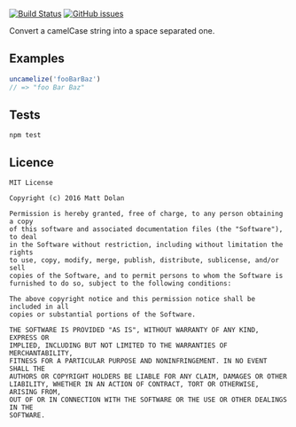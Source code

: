 [![Build Status](https://travis-ci.org/mgduk/uncamelize.svg?branch=master)](https://travis-ci.org/mgduk/uncamelize)
[![GitHub issues](https://img.shields.io/github/issues/mgduk/uncamelize.svg)](https://github.com/mgduk/uncamelize/issues)

Convert a camelCase string into a space separated one.

Examples
--------
```js
uncamelize('fooBarBaz')
// => "foo Bar Baz"
```

Tests
-----
```
npm test
```

Licence
-------
```
MIT License

Copyright (c) 2016 Matt Dolan

Permission is hereby granted, free of charge, to any person obtaining a copy
of this software and associated documentation files (the "Software"), to deal
in the Software without restriction, including without limitation the rights
to use, copy, modify, merge, publish, distribute, sublicense, and/or sell
copies of the Software, and to permit persons to whom the Software is
furnished to do so, subject to the following conditions:

The above copyright notice and this permission notice shall be included in all
copies or substantial portions of the Software.

THE SOFTWARE IS PROVIDED "AS IS", WITHOUT WARRANTY OF ANY KIND, EXPRESS OR
IMPLIED, INCLUDING BUT NOT LIMITED TO THE WARRANTIES OF MERCHANTABILITY,
FITNESS FOR A PARTICULAR PURPOSE AND NONINFRINGEMENT. IN NO EVENT SHALL THE
AUTHORS OR COPYRIGHT HOLDERS BE LIABLE FOR ANY CLAIM, DAMAGES OR OTHER
LIABILITY, WHETHER IN AN ACTION OF CONTRACT, TORT OR OTHERWISE, ARISING FROM,
OUT OF OR IN CONNECTION WITH THE SOFTWARE OR THE USE OR OTHER DEALINGS IN THE
SOFTWARE.
```
